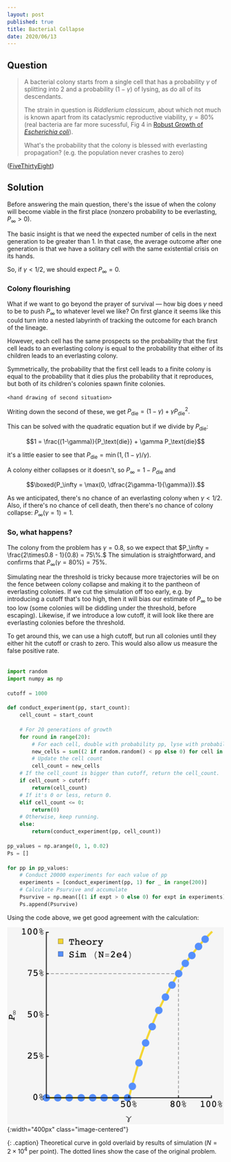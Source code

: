 ```yaml
---
layout: post
published: true
title: Bacterial Collapse
date: 2020/06/13
---
```


## Question

>A bacterial colony starts from a single cell that has a probability $\gamma$ of splitting into $2$ and a probability $\left(1-\gamma\right)$ of lysing, as do all of its descendants. 
>
>The strain in question is _Riddlerium classicum_, about which not much is known apart from its cataclysmic reproductive viability, $\gamma = 80\%$ (real bacteria are far more sucessful, Fig 4 in [Robust Growth of _Escherichia coli_](https://jun.ucsd.edu/files/publications/RobustGrowth_complete_CurrBiol2010.pdf)). 
>
>What's the probability that the colony is blessed with everlasting propagation? (e.g. the population never crashes to zero)

<!--more-->

([FiveThirtyEight](https://fivethirtyeight.com/features/how-long-will-the-bacterial-colony-last/))

## Solution

Before answering the main question, there's the issue of when the colony will become viable in the first place (nonzero probability to be everlasting, $P_\infty > 0$). 

The basic insight is that we need the expected number of cells in the next generation to be greater than $1$. In that case, the average outcome after one generation is that we have a solitary cell with the same existential crisis on its hands. 

So, if $\gamma < 1/2,$ we should expect $P_\infty = 0.$

### Colony flourishing

What if we want to go beyond the prayer of survival — how big does $\gamma$ need to be to push $P_\infty$ to whatever level we like? On first glance it seems like this could turn into a nested labyrinth of tracking the outcome for each branch of the lineage. 

However, each cell has the same prospects so the probability that the first cell leads to an everlasting colony is equal to the probability that either of its children leads to an everlasting colony. 

Symmetrically, the probability that the first cell leads to a finite colony is equal to the probability that it dies plus the probability that it reproduces, but both of its children's colonies spawn finite colonies.

`<hand drawing of second situation>`

Writing down the second of these, we get $P_\text{die} = (1-\gamma) + \gamma P_\text{die}^2.$

This can be solved with the quadratic equation but if we divide by $P_\text{die}$: 

$$1 = \frac{(1-\gamma)}{P_\text{die}} + \gamma P_\text{die}$$

it's a little easier to see that $P_\text{die} = \min(1, \left(1-\gamma\right)/\gamma).$

A colony either collapses or it doesn't, so $P_\infty = 1 - P_\text{die}$ and

$$\boxed{P_\infty = \max(0, \dfrac{2\gamma-1}{\gamma})}.$$

As we anticipated, there's no chance of an everlasting colony when $\gamma < 1/2.$ Also, if there's no chance of cell death, then there's no chance of colony collapse: $P_\infty(\gamma = 1) = 1.$

### So, what happens?

The colony from the problem has $\gamma = 0.8,$ so we expect that $P_\infty = \frac{2\times0.8 - 1}{0.8} = 75\%.$ The simulation is straightforward, and confirms that $P_\infty(\gamma = 80\%) = 75\%$. 

Simulating near the threshold is tricky because more trajectories will be on the fence between colony collapse and making it to the pantheon of everlasting colonies. If we cut the simulation off too early, e.g. by introducing a cutoff that's too high, then it will bias our estimate of $P_\infty$ to be too low (some colonies will be diddling under the threshold, before escaping). Likewise, if we introduce a low cutoff, it will look like there are everlasting colonies before the threshold. 

To get around this, we can use a high cutoff, but run all colonies until they either hit the cutoff or crash to zero. This would also allow us measure the false positive rate. 

```python

import random
import numpy as np

cutoff = 1000

def conduct_experiment(pp, start_count):
    cell_count = start_count

    # For 20 generations of growth
    for round in range(20):
        # For each cell, double with probability pp, lyse with probability (1 - pp)
        new_cells = sum((2 if random.random() < pp else 0) for cell in range(cell_count))
        # Update the cell count
        cell_count = new_cells
    # If the cell_count is bigger than cutoff, return the cell_count.
    if cell_count > cutoff:
        return(cell_count)
    # If it's 0 or less, return 0.
    elif cell_count <= 0:
        return(0)
    # Otherwise, keep running.
    else:
        return(conduct_experiment(pp, cell_count))
        
pp_values = np.arange(0, 1, 0.02)
Ps = []

for pp in pp_values:
    # Conduct 20000 experiments for each value of pp
    experiments = [conduct_experiment(pp, 1) for _ in range(200)]
    # Calculate Psurvive and accumulate
    Psurvive = np.mean([(1 if expt > 0 else 0) for expt in experiments])
    Ps.append(Psurvive)

```

Using the code above, we get good agreement with the calculation:

![](/img/2020-06-14-bacteria-collapse.png){:width="400px" class="image-centered"}

{: .caption}
Theoretical curve in gold overlaid by results of simulation ($N=2\times 10^4$ per point). The dotted lines show the case of the original problem.


<br>

